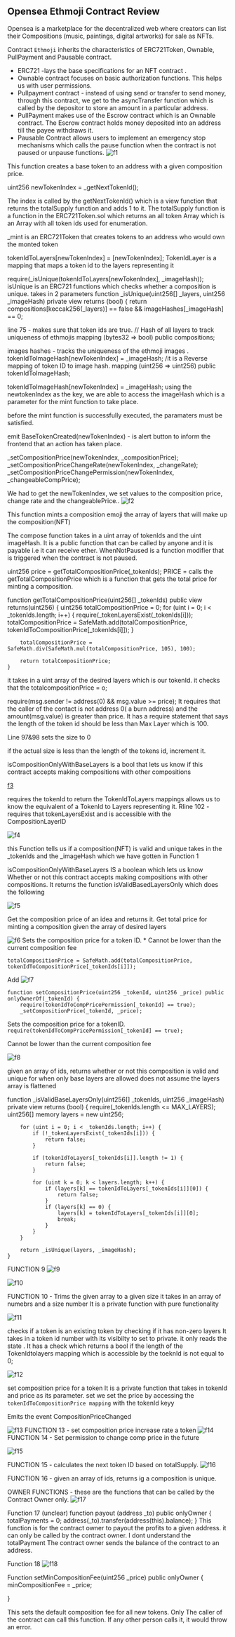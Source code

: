 ## Opensea Ethmoji Contract Review

Opensea is a marketplace for the decentralized web where creators can list their Compositions (music, paintings, digital artworks) for sale as NFTs.

Contract `Ethmoji` inherits the characteristics of ERC721Token, Ownable, PullPayment and Pausable contract.


- ERC721 -lays the base specifications for an NFT contract .
- Ownable contract focuses on basic authorization functions. This helps us with user permissions.
- Pullpayment contract - instead of using send or transfer to send money, through this contract, we get to the asyncTransfer function which is called by the depositor to store an amount in a particular address.
- PullPayment makes use of the Escrow contract which is an Ownable contract.
The Escrow contract holds money deposited into an address till the payee withdraws it.
- Pausable Contract allows users to implement an emergency stop mechanisms which calls the pause function when the contract is not paused or unpause functions.
![f1](https://user-images.githubusercontent.com/53812432/162449831-356e7b2c-246a-4b38-ab10-c2ceac60f158.png)


This function creates a base token to an address with a given composition price.

uint256 newTokenIndex = _getNextTokenId();

The index is called by the getNextTokenId() which is a view function that returns
the totalSupply function and adds 1 to it.
The totalSupply function  is a function in the ERC721Token.sol which returns an all token Array which is an Array with all token ids used for enumeration.


_mint is an ERC721Token that creates tokens to an address who would own the monted token

tokenIdToLayers[newTokenIndex] = [newTokenIndex];
TokenIdLayer is a mapping that maps a token id to the layers representing it

 require(_isUnique(tokenIdToLayers[newTokenIndex], _imageHash));
 isUnique is an ERC721 functions which checks whether a composition is unique.
takes in 2 parameters 
 function _isUnique(uint256[] _layers, uint256 _imageHash) private view returns (bool) { 
        return compositions[keccak256(_layers)] == false && imageHashes[_imageHash] == 0;

line 75 - makes sure that token ids are true.
// Hash of all layers to track uniqueness of ethmojis
    mapping (bytes32 => bool) public compositions;

images hashes - tracks the uniqueness of the ethmoji images
.
 tokenIdToImageHash[newTokenIndex] = _imageHash; 
/it is a Reverse mapping of token ID to image hash.
    mapping (uint256 => uint256) public tokenIdToImageHash;


tokenIdToImageHash[newTokenIndex] = _imageHash; 
using the newtokenIndex as the key, we are able to access the imageHash which is a parameter for the mint function to take place.

before the mint function is successfully executed, the paramaters must be satisfied.

emit BaseTokenCreated(newTokenIndex) - is alert button to inform the frontend that an action has taken place.

_setCompositionPrice(newTokenIndex, _compositionPrice);
_setCompositionPriceChangeRate(newTokenIndex, _changeRate);
_setCompositionPriceChangePermission(newTokenIndex, _changeableCompPrice);
    
We had to get the newTokenIndex, we set values to the composition price, change rate and the changeablePrice..
![f2](https://user-images.githubusercontent.com/53812432/162450021-9d756540-774e-4224-8fc8-fec0102b6e1e.png)

This function mints a composition emoji
the array of layers that will make up the composition(NFT)

The compose function takes in a uint array of tokenIds and the uint imageHash. It is a public function that can be called by anyone and it is payable i.e it can receive ether. 
WhenNotPaused is a function modifier that is triggered when the contract is not paused.

uint256 price = getTotalCompositionPrice(_tokenIds);
PRICE = calls the getTotalCompositionPrice which is a function that gets the total price for minting a composition. 


function getTotalCompositionPrice(uint256[] _tokenIds) public view returns(uint256) {
        uint256 totalCompositionPrice = 0;
        for (uint i = 0; i < _tokenIds.length; i++) {
            require(_tokenLayersExist(_tokenIds[i]));
            totalCompositionPrice = SafeMath.add(totalCompositionPrice, tokenIdToCompositionPrice[_tokenIds[i]]);
        }

        totalCompositionPrice = SafeMath.div(SafeMath.mul(totalCompositionPrice, 105), 100);

        return totalCompositionPrice;
    }

it takes in a uint array of the desired layers which is our tokenId. 
it checks that the totalcompositionPrice = o;

 require(msg.sender != address(0) && msg.value >= price);
 It requires that the caller of the contact is not address 0( a burn address) and the amount(msg.value) is greater than price.
 It has a require statement that says the length of the token id should be less than Max Layer which is 100.

Line 97&98 sets the size to 0

if the actual size is less than the length of the tokens id, increment it.

isCompositionOnlyWithBaseLayers is a bool that lets us know if this contract
accepts making compositions with other compositions

[f3](https://user-images.githubusercontent.com/53812432/162450249-f1cf478d-3b49-4941-9551-699a530fcc5e.png)

requires the tokenId to return the TokenIdToLayers mappings
allows us to know the equivalent of a TokenId to Layers representing it.
Rline 102 - requires that tokenLayersExist and is accessible with the CompositionLayerID

![f4](https://user-images.githubusercontent.com/53812432/162450321-7a28a882-060d-4456-bb94-ffe0d8d989ef.png)

this Function  tells us if a composition(NFT) is valid and unique
takes in the _tokenIds and the _imageHash which we have gotten in Function 1

 isCompositionOnlyWithBaseLayers IS a boolean which lets us know Whether or not this contract accepts making compositions with other compositions. It returns 
 the function isValidBasedLayersOnly which does the following

![f5](https://user-images.githubusercontent.com/53812432/162450527-e2a2ec87-265e-4a3b-a172-76eb4561bb75.png)

Get the composition price of an idea and returns it.
Get total price for minting a composition given the array of desired layers


![f6](https://user-images.githubusercontent.com/53812432/162450573-7d223e0d-eb60-4acc-b01b-ad30de3e343f.png)
Sets the composition price for a token ID. 
    * Cannot be lower than the current composition fee

`totalCompositionPrice = SafeMath.add(totalCompositionPrice, tokenIdToCompositionPrice[_tokenIds[i]]);`

Add 
![f7](https://user-images.githubusercontent.com/53812432/162450648-1f0f9ed9-ed20-4fbc-8933-62ca7073a9e5.png)

    function setCompositionPrice(uint256 _tokenId, uint256 _price) public onlyOwnerOf(_tokenId) {
        require(tokenIdToCompPricePermission[_tokenId] == true);
        _setCompositionPrice(_tokenId, _price);

Sets the composition price for a tokenID.
`require(tokenIdToCompPricePermission[_tokenId] == true);`

Cannot be lower than the current composition fee

![f8](https://user-images.githubusercontent.com/53812432/162450680-8f63191a-cc26-4ecd-9a86-441157c1a168.png)

given an array of ids, returns whether or not this composition is valid and unique
for when only base layers are allowed
does not assume the layers array is flattened 



  function _isValidBaseLayersOnly(uint256[] _tokenIds, uint256 _imageHash) private view returns (bool) { 
        require(_tokenIds.length <= MAX_LAYERS);
        uint256[] memory layers = new uint256[](_tokenIds.length);

        for (uint i = 0; i < _tokenIds.length; i++) { 
            if (!_tokenLayersExist(_tokenIds[i])) {
                return false;
            }

            if (tokenIdToLayers[_tokenIds[i]].length != 1) {
                return false;
            }

            for (uint k = 0; k < layers.length; k++) { 
                if (layers[k] == tokenIdToLayers[_tokenIds[i]][0]) {
                    return false;
                }
                if (layers[k] == 0) { 
                    layers[k] = tokenIdToLayers[_tokenIds[i]][0];
                    break;
                }
            }
        }
    
        return _isUnique(layers, _imageHash);
    }
FUNCTION 9
![f9](https://user-images.githubusercontent.com/53812432/162450744-e90c7242-203f-445f-a834-acdbcf75fd30.png)


![f10](https://user-images.githubusercontent.com/53812432/162450796-ea4acb6c-1fd1-4074-824c-abfa1ef42dda.png)

FUNCTION 10 - Trims the given array to a given size
it takes in an array of numebrs and a size number
It is a private function with pure functionality 


![f11](https://user-images.githubusercontent.com/53812432/162450843-46b0bbe2-373b-498b-b96e-c2182bf717c8.png)

checks if a token is an existing token by checking if it has non-zero layers
It takes in a token id number with its visibilty to set to private. it only reads the state . It has a check which returns a bool if
the length of the TokenIdtolayers mapping which is accessible by the toeknId is not equal to 0; 


![f12](https://user-images.githubusercontent.com/53812432/162450885-1334ef8c-822f-47e6-aa76-c13471f96dce.png)

set composition price for a token
It is a private function that takes in tokenId and price as its parameter. set
we set the price by accessing the `tokenIdToCompositionPrice mapping` with the tokenId keyy

Emits the event CompositionPriceChanged 

![f13](https://user-images.githubusercontent.com/53812432/162450941-a2d29cd7-80c8-4e15-983b-6ca25837d591.png)
FUNCTION 13 - set composition price increase rate a token
![f14](https://user-images.githubusercontent.com/53812432/162451005-c89e060a-8b14-4a4c-8501-41c32afe6b7c.png)
FUNCTION 14 - Set permission to change comp price in the future

![f15](https://user-images.githubusercontent.com/53812432/162451083-30365d5b-8e4b-4424-90fa-8925b19c7d2d.png)

FUNCTION 15  - calculates the next token ID based on totalSupply.
![f16](https://user-images.githubusercontent.com/53812432/162451125-59bb0cab-2746-4262-b0b1-662d31afd313.png)

FUNCTION 16 - given an array of ids, returns ig a composition is unique.


OWNER FUNCTIONS - these are the functions that can be called by the Contract Owner only.
![f17](https://user-images.githubusercontent.com/53812432/162451198-98f44f9c-792b-4b25-8ed7-e8d596b71522.png)


Function 17 (unclear)
 function payout (address _to) public onlyOwner { 
        totalPayments = 0;
        address(_to).transfer(address(this).balance);
    }
This function is for the contract owner to payout the profits to a given address. it can only be called by the contract owner.
I dont understand the totalPayment
The  contract owner sends the balance of the contract to an address.


Function 18
![f18](https://user-images.githubusercontent.com/53812432/162451292-26c2af46-2008-4768-9fe0-91fcb18349a5.png)


Function setMinCompositionFee(uint256 _price) public onlyOwner {
minCompositionFee = _price;
	
}

This sets the default composition fee for all new tokens. Only The caller of the contract can call this function. If any other person calls it, it would throw an error.
